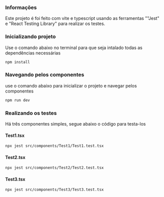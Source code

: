 ### Informações

Este projeto é foi feito com vite e typescript usando as ferramentas ""Jest" e "React Testing Library" para realizar os testes.

### Inicializando projeto

Use o comando abaixo no terminal para que seja intalado todas as dependências necessárias

```bash
npm install
```

### Navegando pelos componentes
use o comando abaixo para inicializar o projeto e navegar pelos componentes
```bash
npm run dev
```

### Realizando os testes
Há três componentes simples, segue abaixo o código para testa-los

#### Test1.tsx

```bash
npx jest src/components/Test1/Test1.test.tsx
```

#### Test2.tsx

```bash
npx jest src/components/Test2/Test2.test.tsx
```

#### Test3.tsx

```bash
npx jest src/components/Test3/Test3.test.tsx
```

